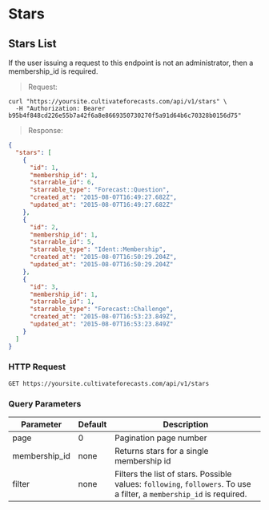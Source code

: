 
# Stars

## Stars List

If the user issuing a request to this endpoint is not an administrator, then a membership_id is required.

> Request:

```shell
curl "https://yoursite.cultivateforecasts.com/api/v1/stars" \
  -H "Authorization: Bearer b95b4f848cd226e55b7a42f6a8e8669350730270f5a91d64b6c70328b0156d75"
```

> Response:

```json
{
  "stars": [
    {
      "id": 1,
      "membership_id": 1,
      "starrable_id": 6,
      "starrable_type": "Forecast::Question",
      "created_at": "2015-08-07T16:49:27.682Z",
      "updated_at": "2015-08-07T16:49:27.682Z"
    },
    {
      "id": 2,
      "membership_id": 1,
      "starrable_id": 5,
      "starrable_type": "Ident::Membership",
      "created_at": "2015-08-07T16:50:29.204Z",
      "updated_at": "2015-08-07T16:50:29.204Z"
    },
    {
      "id": 3,
      "membership_id": 1,
      "starrable_id": 1,
      "starrable_type": "Forecast::Challenge",
      "created_at": "2015-08-07T16:53:23.849Z",
      "updated_at": "2015-08-07T16:53:23.849Z"
    }
  ]
}
```

### HTTP Request

`GET https://yoursite.cultivateforecasts.com/api/v1/stars`

### Query Parameters

Parameter | Default | Description
--------- | ------- | -----------
page | 0 | Pagination page number
membership_id | none | Returns stars for a single membership id
filter | none | Filters the list of stars. Possible values: `following`, `followers`. To use a filter, a `membership_id` is required.
